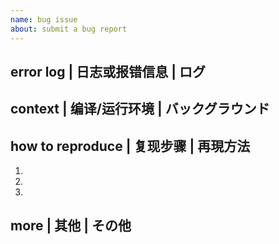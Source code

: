 ```yaml
---
name: bug issue
about: submit a bug report
---
```


## error log | 日志或报错信息 | ログ

## context | 编译/运行环境 | バックグラウンド

## how to reproduce | 复现步骤 | 再現方法
1.
2.
3.

## more | 其他 | その他

